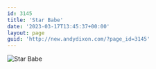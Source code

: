 ```yaml
---
id: 3145
title: 'Star Babe'
date: '2023-03-17T13:45:37+00:00'
layout: page
guid: 'http://new.andydixon.com/?page_id=3145'
---
```


![Star Babe](https://i0.wp.com/assets.g8x2.ldn.idrivee2-23.com/posters/Star%20Babe%2001.jpg?w=1200&ssl=1 "Star Babe")
